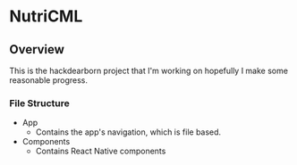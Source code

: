 # NutriCML

## Overview

This is the hackdearborn project that I'm working on hopefully I make some reasonable progress.

### File Structure 

- App
    - Contains the app's navigation, which is file based.
- Components
    - Contains React Native components






